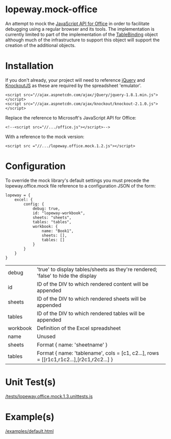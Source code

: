 lopeway.mock-office
===================

An attempt to mock the [JavaScript API for Office](//msdn.microsoft.com/en-us/library/fp142185.aspx) in order to facilitate debugging using a regular browser and its tools. The implementation is currently limited to part of the implementation of the [TableBinding](http://msdn.microsoft.com/en-us/library/fp160977.aspx) object although much of the infrastructure to support this object will support the creation of the additional objects.

# Installation

If you don't already, your project will need to reference [jQuery](//jquery.com) and [KnockoutJS](//knockoutjs.com) as these are required by the spreadsheet 'emulator'.

    <script src="//ajax.aspnetcdn.com/ajax/jQuery/jquery-1.8.1.min.js"></script>
    <script src="//ajax.aspnetcdn.com/ajax/knockout/knockout-2.1.0.js"></script>

Replace the reference to Microsoft's JavaScript API for Office:

    <!--<script src="//.../office.js"></script>-->

With a reference to the mock version:

	<script src ="//.../lopeway.office.mock.1.2.js"></script>

# Configuration

To override the mock library's default settings you must precede the lopeway.office.mock file reference to a configuration JSON of the form:

	lopeway = {
        excel: {
            config: {
                debug: true,
                id: "lopeway-workbook",
                sheets: "sheets",
                tables: "tables",
                workbook: {
                    name: "Book1",
                    sheets: [],
                    tables: []
                }
            }
        }
    }

<table>
	<tr><td>debug</td><td>'true' to display tables/sheets as they're rendered; 'false' to hide the display</td></tr>
	<tr><td>id</td><td>ID of the DIV to which rendered content will be appended</td></tr>
	<tr><td>sheets</td><td>ID of the DIV to which rendered sheets will be appended</td></tr>
	<tr><td>tables</td><td>ID of the DIV to which rendered tables will be appended</td></tr>
	<tr><td>workbook</td><td>Definition of the Excel spreadsheet</td></tr>
	<tr><td>name</td><td>Unused</td></tr>
	<tr><td>sheets</td><td>Format { name: 'sheetname' }</td></tr>
	<tr><td>tables</td><td>Format { name: 'tablename', cols = [c1, c2...], rows = [[r1c1,r1c2...],[r2c1,r2c2...] }</td></tr>
</table>

# Unit Test(s)

[/tests/lopeway.office.mock.1.3.unittests.js](//github.com/brabantcourt/lopeway.mock-office/blobk/master/tests/lopeway.office.mock.1.3.html)

# Example(s)

[/examples/default.html](//github.com/brabantcourt/lopeway.mock-office/blobk/master/examples/default.html)